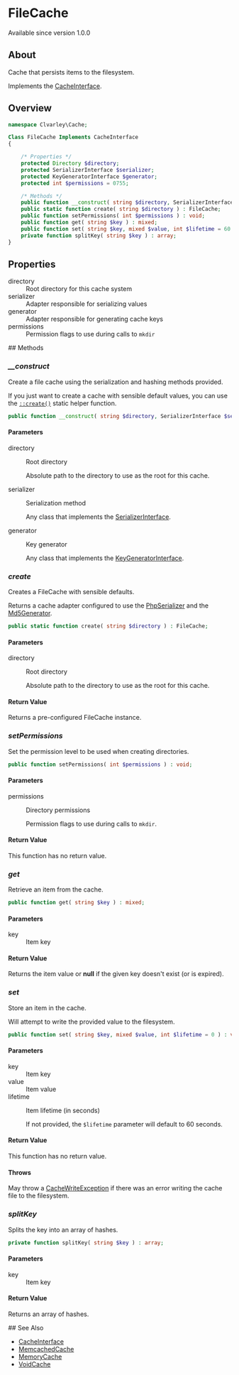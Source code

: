# FileCache

Available since version 1.0.0

## About

Cache that persists items to the filesystem.

Implements the [CacheInterface](CacheInterface.md).

## Overview

```php
namespace Clvarley\Cache;

Class FileCache Implements CacheInterface
{

    /* Properties */
    protected Directory $directory;
    protected SerializerInterface $serializer;
    protected KeyGeneratorInterface $generator;
    protected int $permissions = 0755;

    /* Methods */
    public function __construct( string $directory, SerializerInterface $serializer, KeyGeneratorInterface $generator  );
    public static function create( string $directory ) : FileCache;
    public function setPermissions( int $permissions ) : void;
    public function get( string $key ) : mixed;
    public function set( string $key, mixed $value, int $lifetime = 60 ) : void;
    private function splitKey( string $key ) : array;
}
```

## Properties

<dl>
  <dt>directory</dt>
  <dd>Root directory for this cache system</dd>
  <dt>serializer</dt>
  <dd>Adapter responsible for serializing values</dd>
  <dt>generator</dt>
  <dd>Adapter responsible for generating cache keys</dd>
  <dt>permissions</dt>
  <dd>Permission flags to use during calls to <code>mkdir</code></dd>
</dl>

## Methods
### *__construct*

Create a file cache using the serialization and hashing methods provided.

If you just want to create a cache with sensible default values, you can use the
[`::create()`](#create) static helper function.

```php
public function __construct( string $directory, SerializerInterface $serializer, KeyGeneratorInterface $generator  );
```

#### Parameters

<dl>
  <dt>directory</dt>
  <dd>
    <p>Root directory</p>
    <p>Absolute path to the directory to use as the root for this cache.</p>
  </dd>
  <dt>serializer</dt>
  <dd>
    <p>Serialization method</p>
    <p>Any class that implements the <a href="./SerializerInterface.md">SerializerInterface</a>.</p>
  </dd>
  <dt>generator</dt>
  <dd>
    <p>Key generator</p>
    <p>Any class that implements the <a href="./KeyGeneratorInterface.md">KeyGeneratorInterface</a>.</p>
  </dd>
</dl>

### *create*

Creates a FileCache with sensible defaults.

Returns a cache adapter configured to use the [PhpSerializer](Serialization/PhpSerializer.md)
and the [Md5Generator](Key/Md5Generator.md).

```php
public static function create( string $directory ) : FileCache;
```

#### Parameters

<dl>
  <dt>directory</dt>
  <dd>
    <p>Root directory</p>
    <p>Absolute path to the directory to use as the root for this cache.</p>
  </dd>
</dl>

#### Return Value

Returns a pre-configured FileCache instance.

### *setPermissions*

Set the permission level to be used when creating directories.

```php
public function setPermissions( int $permissions ) : void;
```

#### Parameters

<dl>
  <dt>permissions</dt>
  <dd>
    <p>Directory permissions</p>
    <p>Permission flags to use during calls to <code>mkdir</code>.</p>
  </dd>
</dl>

#### Return Value

This function has no return value.

### *get*

Retrieve an item from the cache.

```php
public function get( string $key ) : mixed;
```

#### Parameters

<dl>
  <dt>key</dt>
  <dd>Item key</dd>
</dl>

#### Return Value

Returns the item value or **null** if the given key doesn't exist (or is
expired).

### *set*

Store an item in the cache.

Will attempt to write the provided value to the filesystem.

```php
public function set( string $key, mixed $value, int $lifetime = 0 ) : void;
```

#### Parameters

<dl>
  <dt>key</dt>
  <dd>Item key</dd>
  <dt>value</dt>
  <dd>Item value</dd>
  <dt>lifetime</dt>
  <dd>
    <p>Item lifetime (in seconds)</p>
    <p>If not provided, the <code>$lifetime</code> parameter will default to 60 seconds.</p>
  </dd>
</dl>

#### Return Value

This function has no return value.

#### Throws

May throw a [CacheWriteException](Exception/CacheWriteException.md) if there was
an error writing the cache file to the filesystem.

### *splitKey*

Splits the key into an array of hashes.

```php
private function splitKey( string $key ) : array;
```

#### Parameters

<dl>
  <dt>key</dt>
  <dd>Item key</dd>
</dl>

#### Return Value

Returns an array of hashes.

## See Also

* [CacheInterface](CacheInterface.md)
* [MemcachedCache](MemcachedCache.md)
* [MemoryCache](MemoryCache.md)
* [VoidCache](VoidCache.md)

